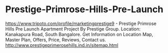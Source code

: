 # Prestige-Primrose-Hills-Pre-Launch
https://www.tripoto.com/profile/marketingprestige9 - Prestige Primrose Hills Pre Launch Apartment Project By Prestige Group. Location: Kanakapura Road,  South Bangalore. Get Information on Location Map, Master Plan, Offers, Price, Reviews, Contact us. http://www.prestigeprimerosehills.ind.in/sitemap.html
